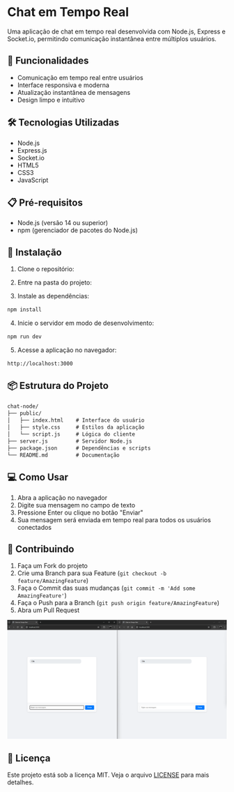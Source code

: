 # Chat em Tempo Real

Uma aplicação de chat em tempo real desenvolvida com Node.js, Express e Socket.io, permitindo comunicação instantânea entre múltiplos usuários.

## 🚀 Funcionalidades

- Comunicação em tempo real entre usuários
- Interface responsiva e moderna
- Atualização instantânea de mensagens
- Design limpo e intuitivo

## 🛠️ Tecnologias Utilizadas

- Node.js
- Express.js
- Socket.io
- HTML5
- CSS3
- JavaScript

## 📋 Pré-requisitos

- Node.js (versão 14 ou superior)
- npm (gerenciador de pacotes do Node.js)

## 🔧 Instalação

1. Clone o repositório:

2. Entre na pasta do projeto:

3. Instale as dependências:
```bash
npm install
```

4. Inicie o servidor em modo de desenvolvimento:
```bash
npm run dev
```

5. Acesse a aplicação no navegador:
```
http://localhost:3000
```

## 📦 Estrutura do Projeto

```
chat-node/
├── public/
│   ├── index.html    # Interface do usuário
│   ├── style.css     # Estilos da aplicação
│   └── script.js     # Lógica do cliente
├── server.js         # Servidor Node.js
├── package.json      # Dependências e scripts
└── README.md         # Documentação
```

## 💻 Como Usar

1. Abra a aplicação no navegador
2. Digite sua mensagem no campo de texto
3. Pressione Enter ou clique no botão "Enviar"
4. Sua mensagem será enviada em tempo real para todos os usuários conectados

## 🤝 Contribuindo

1. Faça um Fork do projeto
2. Crie uma Branch para sua Feature (`git checkout -b feature/AmazingFeature`)
3. Faça o Commit das suas mudanças (`git commit -m 'Add some AmazingFeature'`)
4. Faça o Push para a Branch (`git push origin feature/AmazingFeature`)
5. Abra um Pull Request

![ex](exGitCRT2.png)


## 📝 Licença

Este projeto está sob a licença MIT. Veja o arquivo [LICENSE](LICENSE) para mais detalhes.


